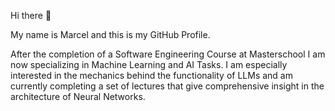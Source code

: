 Hi there 👋

My name is Marcel and this is my GitHub Profile.

After the completion of a Software Engineering Course at Masterschool I am now specializing in Machine Learning and AI Tasks.
I am especially interested in the mechanics behind the functionality of LLMs and am currently completing a set of lectures that give comprehensive insight in the architecture of Neural Networks. 

<!--
**marcel1520/Marcel1520** is a ✨ _special_ ✨ repository because its `README.md` (this file) appears on your GitHub profile.

Here are some ideas to get you started:

- 🔭 I’m currently working on ...
- 🌱 I’m currently learning ...
- 👯 I’m looking to collaborate on ...
- 🤔 I’m looking for help with ...
- 💬 Ask me about ...
- 📫 How to reach me: ...
- 😄 Pronouns: ...
- ⚡ Fun fact: ...
-->
